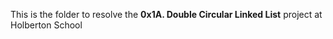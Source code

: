 This is the folder to resolve the **0x1A. Double Circular Linked List** project at Holberton School
